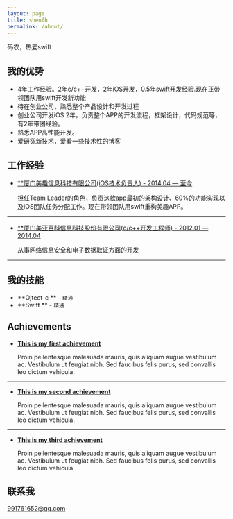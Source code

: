 ```yaml
---
layout: page
title: shenfh
permalink: /about/
---
```


 码农，热爱swift

## 我的优势

* 4年工作经验。2年c/c++开发，2年iOS开发，0.5年swift开发经验.现在正带领团队用swift开发新功能
* 待在创业公司，熟悉整个产品设计和开发过程
* 创业公司开发iOS 2年，负责整个APP的开发流程，框架设计，代码规范等，有2年带团经验。
* 熟悉APP高性能开发。
* 爱研究新技术，爱看一些技术性的博客


## 工作经验


* [**厦门美趣信息科技有限公司(iOS技术负责人) -  2014.04 — 至今](#) 
   
   担任Team Leader的角色，负责这款app最初的架构设计、60%的功能实现以及iOS团队任务分配工作。现在带领团队用swift重构美趣APP。

***


* [**厦门美亚百科信息科技股份有限公司(c/c++开发工程师)  -  2012.01 — 2014.04](#) 

    从事网络信息安全和电子数据取证方面的开发

***


<!-- ## Roles

Founder, ABC Organisation -->

## 我的技能

* **Ojtect-c  ** - `精通`
* **Swift  ** - `精通` 


<!-- * **Skill 3** - `Skill` / `Skill` / `Skill`
* **Skill 4** - `Skill` / `Skill` / `Skill` 
* **Skill 5** - `Skill`
* **Skill 6** - `Skill` / `Skill`  -->
    
    
## Achievements


* [**This is my first achievement**](#) 
   
   Proin pellentesque malesuada mauris, quis aliquam augue vestibulum ac. Vestibulum ut feugiat nibh. Sed faucibus felis purus, sed convallis leo dictum vehicula.

***

* [**This is my second achievement**](#) 

    Proin pellentesque malesuada mauris, quis aliquam augue vestibulum ac. Vestibulum ut feugiat nibh. Sed faucibus felis purus, sed convallis leo dictum vehicula.

***

* [**This is my third achievement**](#) 

   Proin pellentesque malesuada mauris, quis aliquam augue vestibulum ac. Vestibulum ut feugiat nibh. Sed faucibus felis purus, sed convallis leo dictum vehicula


## 联系我

[991761652@qq.com](mailto:991761652@qq.com)